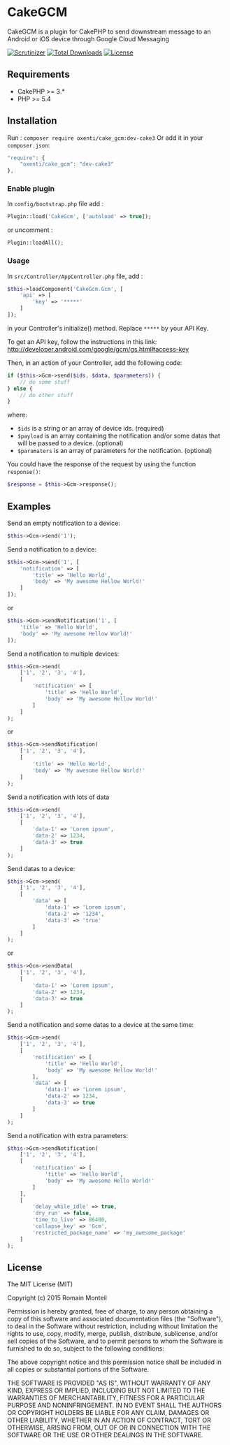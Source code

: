 # CakeGCM

CakeGCM is a plugin for CakePHP to send downstream message to an Android or iOS device through Google Cloud Messaging

[![Scrutinizer](https://img.shields.io/scrutinizer/g/ker0x/CakeGCM.svg?style=flat-square)](https://scrutinizer-ci.com/g/ker0x/CakeGCM/?branch=cake3)
[![Total Downloads](https://img.shields.io/packagist/dt/ker0x/cake_gcm.svg?style=flat-square)](https://packagist.org/packages/ker0x/cake_gcm)
[![License](https://img.shields.io/badge/license-MIT-brightgreen.svg?style=flat-square)](https://packagist.org/packages/ker0x/cake_gcm)

## Requirements

* CakePHP >= 3.*
* PHP >= 5.4

## Installation
Run : `composer require oxenti/cake_gcm:dev-cake3`
Or add it in your `composer.json`:
``` php
"require": {
    "oxenti/cake_gcm": "dev-cake3"
},
```

### Enable plugin
In `config/bootstrap.php` file add :
```php
Plugin::load('CakeGcm', ['autoload' => true]);
```
or uncomment :
```php
Plugin::loadAll();
```
### Usage
In `src/Controller/AppController.php` file, add :
```php
$this->loadComponent('CakeGcm.Gcm', [
    'api' => [
        'key' => '*****'
    ]
]);
```
in your Controller's initialize() method. Replace `*****` by your API Key.

To get an API key, follow the instructions in this link: http://developer.android.com/google/gcm/gs.html#access-key

Then, in an action of your Controller, add the following code:
```php
if ($this->Gcm->send($ids, $data, $parameters)) {
    // do some stuff
} else {
    // do other stuff
}
```
where:

 * `$ids` is a string or an array of device ids. (required)
 * `$payload` is an array containing the notification and/or some datas that will be passed to a device. (optional)
 * `$paramaters` is an array of parameters for the notification. (optional)

You could have the response of the request by using the function `response()`:
```php
$response = $this->Gcm->response();
```
## Examples

Send an empty notification to a device:
```php
$this->Gcm->send('1');
```

Send a notification to a device:
```php
$this->Gcm->send('1', [
    'notification' => [
        'title' => 'Hello World',
        'body' => 'My awesome Hellow World!'
    ]
]);
```
or
```php
$this->Gcm->sendNotification('1', [
    'title' => 'Hello World',
    'body' => 'My awesome Hellow World!'
]);
```

Send a notification to multiple devices:
```php
$this->Gcm->send(
    ['1', '2', '3', '4'],
    [
        'notification' => [
            'title' => 'Hello World',
            'body' => 'My awesome Hellow World!'
        ]
    ]
);
```
or
```php
$this->Gcm->sendNotification(
    ['1', '2', '3', '4'],
    [
        'title' => 'Hello World',
        'body' => 'My awesome Hellow World!'
    ]
);
```

Send a notification with lots of data
```php
$this->Gcm->send(
    ['1', '2', '3', '4'],
    [
        'data-1' => 'Lorem ipsum',
        'data-2' => 1234,
        'data-3' => true
    ]
);
```

Send datas to a device:
```php
$this->Gcm->send(
    ['1', '2', '3', '4'],
    [
        'data' => [
            'data-1' => 'Lorem ipsum',
            'data-2' => '1234',
            'data-3' => 'true'
        ]
    ]
);
```
or
```php
$this->Gcm->sendData(
    ['1', '2', '3', '4'],
    [
        'data-1' => 'Lorem ipsum',
        'data-2' => 1234,
        'data-3' => true
    ]
);
```

Send a notification and some datas to a device at the same time:
```php
$this->Gcm->send(
    ['1', '2', '3', '4'],
    [
        'notification' => [
            'title' => 'Hello World',
            'body' => 'My awesome Hellow World!'
        ],
        'data' => [
            'data-1' => 'Lorem ipsum',
            'data-2' => 1234,
            'data-3' => true
        ]
    ]
);
```

Send a notification with extra parameters:
```php
$this->Gcm->sendNotification(
    ['1', '2', '3', '4'],
    [
        'notification' => [
            'title' => 'Hello World',
            'body' => 'My awesome Hello World!'
        ]
    ],
    [
        'delay_while_idle' => true,
        'dry_run' => false,
        'time_to_live' => 86400,
        'collapse_key' => 'Gcm',
        'restricted_package_name' => 'my_awesome_package'
    ]
);
```
## License

The MIT License (MIT)

Copyright (c) 2015 Romain Monteil

Permission is hereby granted, free of charge, to any person obtaining a copy
of this software and associated documentation files (the "Software"), to deal
in the Software without restriction, including without limitation the rights
to use, copy, modify, merge, publish, distribute, sublicense, and/or sell
copies of the Software, and to permit persons to whom the Software is
furnished to do so, subject to the following conditions:

The above copyright notice and this permission notice shall be included in all
copies or substantial portions of the Software.

THE SOFTWARE IS PROVIDED "AS IS", WITHOUT WARRANTY OF ANY KIND, EXPRESS OR
IMPLIED, INCLUDING BUT NOT LIMITED TO THE WARRANTIES OF MERCHANTABILITY,
FITNESS FOR A PARTICULAR PURPOSE AND NONINFRINGEMENT. IN NO EVENT SHALL THE
AUTHORS OR COPYRIGHT HOLDERS BE LIABLE FOR ANY CLAIM, DAMAGES OR OTHER
LIABILITY, WHETHER IN AN ACTION OF CONTRACT, TORT OR OTHERWISE, ARISING FROM,
OUT OF OR IN CONNECTION WITH THE SOFTWARE OR THE USE OR OTHER DEALINGS IN THE
SOFTWARE.
